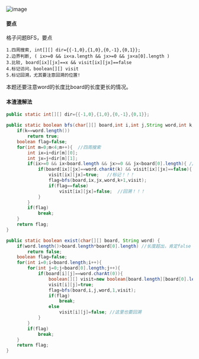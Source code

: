 ![image](http://ww4.sinaimg.cn/large/005CRBrHjw1f85qss3zenj30n20avq38.jpg)

#### 要点
格子问题BFS，要点

    1.四周搜索, int[][] dir={{-1,0},{1,0},{0,-1},{0,1}};
    2.边界判断, ( ix>=0 && ix<a.length && jx>=0 && jx<a[0].length )
    3.比较, board[ix][jx]==x && visit[ix][jx]==false
    4.标记访问，boolean[][] visit
    5.标记回溯，尤其要注意回溯的位置!

本题还要注意word的长度比board的长度更长的情况。
#### 本渣渣解法
```Java
public static int[][] dir={{-1,0},{1,0},{0,-1},{0,1}};

public static boolean bfs(char[][] board,int i,int j,String word,int k,boolean[][] visit){
	if(k==word.length())
		return true;
	boolean flag=false;
	for(int m=0;m<4;m++){  //四周搜索
		int ix=i+dir[m][0];
		int jx=j+dir[m][1];
		if(ix>=0 && ix<board.length && jx>=0 && jx<board[0].length){ //边界判断
			if(board[ix][jx]==word.charAt(k) && visit[ix][jx]==false){ //比较
				visit[ix][jx]=true;	  //标记！！！
				flag=bfs(board,ix,jx,word,k+1,visit);
				if(flag==false)
					visit[ix][jx]=false;  //回溯！！！
			}
		}
		if(flag)
			break;
	}
	return flag;
}

public static boolean exist(char[][] board, String word) {
	if(word.length()>board.length*board[0].length) //长度超出，肯定false
		return false;
	boolean flag=false;
	for(int i=0;i<board.length;i++){
		for(int j=0;j<board[0].length;j++){
			if(board[i][j]==word.charAt(0)){
				boolean[][] visit=new boolean[board.length][board[0].length];
				visit[i][j]=true;
				flag=bfs(board,i,j,word,1,visit);
				if(flag)
					break;
				else
					visit[i][j]=false; //这里也要回溯
			}
		}
		if(flag)
			break;
	}
	return flag;
}
```